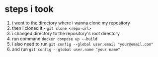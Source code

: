 # steps i took

1. i went to the directory where i wanna clone my repository
2. then i cloned it - `git clone <repo-url>`
3. i changed directory to the repository's root directory
4. run command `docker compose up --build`
5. i also need to run `git config --global user.email "your@email.com"`
6. and run `git config --global user.name "your name"`